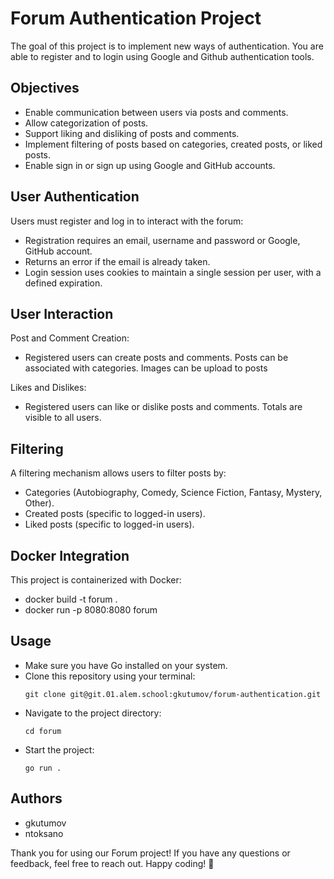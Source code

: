 # Forum Authentication Project
The goal of this project is to implement new ways of authentication. You are able to register and to login using Google and Github authentication tools.

## Objectives

<ul>
    <li>Enable communication between users via posts and comments.</li>
    <li>Allow categorization of posts.</li>
    <li>Support liking and disliking of posts and comments.</li>
    <li>Implement filtering of posts based on categories, created posts, or liked posts.</li>
    <li>Enable sign in or sign up using Google and GitHub accounts.</li>
</ul>

## User Authentication
Users must register and log in to interact with the forum:

<ul>
    <li>Registration requires an email, username and password or Google, GitHub account.</li>
    <li>Returns an error if the email is already taken.</li>
    <li>Login session uses cookies to maintain a single session per user, with a defined expiration.</li>
</ul>

## User Interaction

Post and Comment Creation:
<ul> 
    <li>Registered users can create posts and comments. Posts can be associated with categories. Images can be upload to posts</li>
</ul>

Likes and Dislikes: 
<ul>
    <li>Registered users can like or dislike posts and comments. Totals are visible to all users.</li>
</ul>

## Filtering
A filtering mechanism allows users to filter posts by:

<ul>
    <li>Categories (Autobiography, Comedy, Science Fiction, Fantasy, Mystery, Other).</li>
    <li>Created posts (specific to logged-in users).</li>
    <li>Liked posts (specific to logged-in users).</li>
</ul>

## Docker Integration

This project is containerized with Docker:
<ul>
    <li>docker build -t forum .</li>
    <li>docker run -p 8080:8080 forum</li>
</ul>

## Usage
<ul>
    <li>Make sure you have Go installed on your system.</li>
    <li>Clone this repository using your terminal:</li>

```
git clone git@git.01.alem.school:gkutumov/forum-authentication.git
```

<li>Navigate to the project directory:</li>

```
cd forum
```  
<li>Start the project:</li>

```
go run .
``` 

</ul>

## Authors
<ul>
    <li>gkutumov</li>
    <li>ntoksano</li>
</ul>

Thank you for using our Forum project! If you have any questions or feedback, feel free to reach out. Happy coding! 🚀